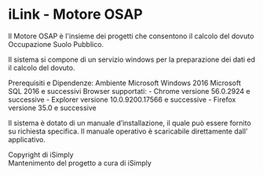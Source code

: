 # iLink - Motore OSAP
Il Motore OSAP è l'insieme dei progetti che consentono il calcolo del dovuto Occupazione Suolo Pubblico.

Il sistema si compone di un servizio windows per la preparazione dei dati ed il calcolo del dovuto.

Prerequisiti e Dipendenze:
Ambiente Microsoft Windows 2016
Microsoft SQL 2016 e successivi
Browser supportati:
       - Chrome versione 56.0.2924 e successive
       - Explorer versione 10.0.9200.17566 e successive
       - Firefox versione 35.0 e successive

Il sistema è dotato di un manuale d’installazione, il quale può essere fornito su richiesta specifica. Il manuale operativo è scaricabile direttamente dall’ applicativo.

Copyright di iSimply  
Mantenimento del progetto a cura di iSimply


